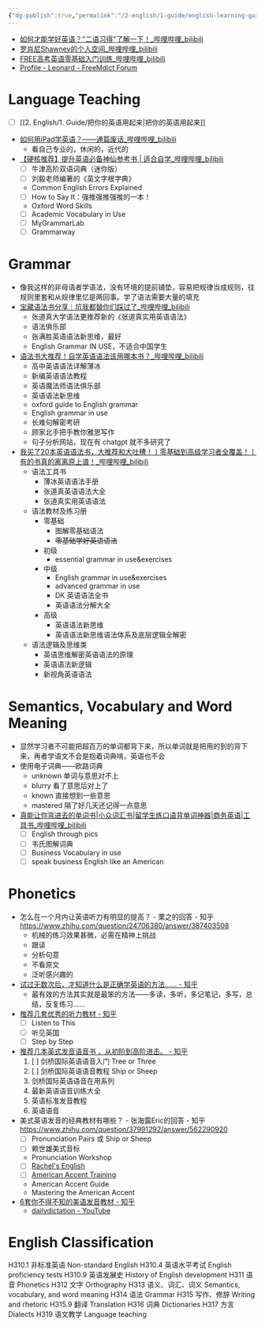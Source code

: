 ```yaml
---
{"dg-publish":true,"permalink":"/2-english/1-guide/english-learning-guide/","tags":["Guide","English"]}
---
```


- [如何才能学好英语？"二语习得"了解一下！\_哔哩哔哩\_bilibili](https://www.bilibili.com/video/BV1ZW4y1S78Y/)
- [罗肖尼Shawney的个人空间_哔哩哔哩_bilibili](https://space.bilibili.com/323794482/video)
- [FREE高考英语零基础入门训练\_哔哩哔哩\_bilibili](https://www.bilibili.com/video/BV1MY4y1P7Jj/)
- [Profile - Leonard - FreeMdict Forum](https://forum.freemdict.com/u/leonard/summary)
# Language Teaching
- [ ] [[2. English/1. Guide/把你的英语用起来\|把你的英语用起来]]
- [如何用iPad学英语？——通篇废话\_哔哩哔哩\_bilibili](https://www.bilibili.com/video/BV15E411f74R/)
	- 看自己专业的，休闲的，近代的
- [【硬核推荐】提升英语必备神仙参考书 | 适合自学\_哔哩哔哩\_bilibili](https://www.bilibili.com/video/BV18i4y1G7Rn/)
	- [ ] 牛津高阶双语词典（迷你版）
	- [ ] 刘毅老师编著的《英文字根字典》
	- Common English Errors Explained
	- [ ] How to Say It：强推强推强推的一本！
	- Oxford Word Skills
	- [ ] Academic Vocabulary in Use
	- [ ] MyGrammarLab
	- [ ] Grammarway
# Grammar
- 像我这样的非母语者学语法，没有环境的提前铺垫，容易把规律当成规则，往规则里套和从规律里忆是两回事。学了语法需要大量的填充
- [宝藏语法书分享｜坑我都替你们踩过了\_哔哩哔哩\_bilibili](https://www.bilibili.com/video/BV1e24y1W7Sd/?spm_id_from=333.337.search-card.all.click&vd_source=0e8d5a2d613f40b7bb080c0607a88b1e)
	- 张道真大学语法更推荐新的《张道真实用英语语法》
	- 语法俱乐部
	- 张满胜英语语法新思维，最好
	- English Grammar IN USE，不适合中国学生
- [语法书大推荐！自学英语语法该用哪本书？\_哔哩哔哩\_bilibili](https://www.bilibili.com/video/BV1t441127iN/)
	- 高中英语语法详解薄冰
	- 新编英语语法教程
	- 英语魔法师语法俱乐部
	- 英语语法新思维
	- oxford guide to English grammar
	- English grammar in use
	- 长难句解密考研
	- 顾家北手把手教你雅思写作
	- 句子分析网站，现在有 chatgpt 就不多研究了
- [我买了20本英语语法书，大推荐和大吐槽！丨零基础到高级学习者全覆盖！丨有的书真的离离原上谱！\_哔哩哔哩\_bilibili](https://www.bilibili.com/video/BV1eq4y1g7Nu/)
	- 语法工具书
		- 薄冰英语语法手册
		- 张道真英语语法大全
		- 张道真实用英语语法
	- 语法教材及练习册
		- 零基础
			- 图解零基础语法
			- ~~零基础学好英语语法~~
		- 初级
			- essential grammar in use&exercises
		- 中级
			- English grammar in use&exercises
			- advanced grammar in use
			- DK 英语语法全书
			- 英语语法分解大全
		- 高级
			- 英语语法新思维
			- 英语语法新思维语法体系及底层逻辑全解密
	- 语法逻辑及思维类
		- 英语思维解密英语语法的原理
		- 英语语法新逻辑
		- 新视角英语语法
# Semantics, Vocabulary and Word Meaning
- 显然学习者不可能把超百万的单词都背下来，所以单词就是把用的到的背下来，再者学语文不会是抱着词典啃，英语也不会
- 使用电子词典——欧路词典
	- unknown 单词与意思对不上
	- blurry 看了意思后对上了
	- known 直接想到一些意思
	- mastered 隔了好几天还记得一点意思
- [真能让你背进去的单词书|小众词汇书|留学生练口语背单词神器|商务英语|工具书\_哔哩哔哩\_bilibili](https://www.bilibili.com/video/BV1BG4y1J7fX/)
	- [ ] English through pics
	- [ ] 韦氏图解词典
	- [ ] Business Vocabulary in use
	- [ ] speak business English like an American
# Phonetics
- 怎么在一个月内让英语听力有明显的提高？ - 栗之的回答 - 知乎 https://www.zhihu.com/question/24706380/answer/387403508
	- 机械的练习效果甚微，必需在精神上挑战
	- 跟读
	- 分析句意
	- 不看原文
	- 泛听感兴趣的
-  [试过无数次后，才知道什么是正确学英语的方法…… - 知乎](https://zhuanlan.zhihu.com/p/20887745)
	- 最有效的方法其实就是最笨的方法——多读，多听，多记笔记，多写，总结，反复练习……
-  [推荐几套优秀的听力教材 - 知乎](https://zhuanlan.zhihu.com/p/473511116)
	- [ ] Listen to This
	- [ ] 听见英国
	- [ ] Step by Step
-  [推荐几本英式发音语音书 ，从初阶到高阶进击。 - 知乎](https://zhuanlan.zhihu.com/p/29007749)
	1. [ ] 剑桥国际英语语音入门 Tree or Three
	2. [ ] 剑桥国际英语语音教程 Ship or Sheep
	3. 剑桥国际英语语音在用系列
	4. 最新英语语音训练大全
	5. 英语标准发音教程
	6. 英语语音
-  美式英语发音的经典教材有哪些？ - 张海露Eric的回答 - 知乎 https://www.zhihu.com/question/37991292/answer/562290920
	- [ ] Pronunciation Pairs 或 Ship or Sheep
	- [ ] 赖世雄美式音标
	- Pronunciation Workshop
	- [ ] [Rachel's English](https://rachelsenglish.com/)
	- [ ] [American Accent Training](http://www.americanaccent.com/bookscan/)
	- American Accent Guide
	- Mastering the American Accent
- [6套你不得不知的美语发音教材 - 知乎](https://zhuanlan.zhihu.com/p/30763732)
	- [dailydictation - YouTube](https://www.youtube.com/@dailydictation)
# English Classification
H310.1 非标准英语 Non-standard English 
H310.4 英语水平考试 English proficiency tests 
H310.9 英语发展史 History of English development 
H311 语音 Phonetics 
H312 文字 Orthography 
H313 语义、词汇、词义 Semantics, vocabulary, and word meaning 
H314 语法 Grammar H315 写作、修辞 Writing and rhetoric 
H315.9 翻译 Translation 
H316 词典 Dictionaries 
H317 方言 Dialects 
H319 语文教学 Language teaching